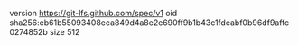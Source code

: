 version https://git-lfs.github.com/spec/v1
oid sha256:eb61b55093408eca849d4a8e2e690ff9b1b43c1fdeabf0b96df9affc0274852b
size 512
